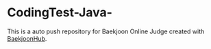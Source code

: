 # CodingTest-Java-
This is a auto push repository for Baekjoon Online Judge created with [BaekjoonHub](https://github.com/BaekjoonHub/BaekjoonHub).
